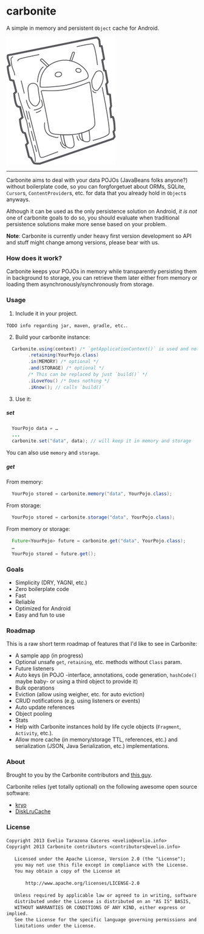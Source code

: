 carbonite
=========

A simple in memory and persistent `Object` cache for Android.

![Carbonite Android Logo](extra/logo/carbonite-android.png?raw=true)

<hr/>

Carbonite aims to deal with your data POJOs (JavaBeans folks anyone?) without boilerplate code, so you can forgforgetuet about ORMs, SQLite, `Cursor`s, `ContentProvider`s, etc. for data that you already hold in `Object`s anyways.

Although it can be used as the only persistence solution on Android, *it is not* one of carbonite goals to do so, you should evaluate when traditional persistence solutions make more sense based on your problem.

**Note**: Carbonite is currently under heavy first version development so API and stuff might change among versions, please bear with us.

### How does it work?

Carbonite keeps your POJOs in memory while transparently persisting them in background to storage, you can retrieve them later either from memory or loading them asynchronously/synchronously from storage.

### Usage
1. Include it in your project. 

`TODO info regarding jar, maven, gradle, etc.`.

2. Build your carbonite instance:
```java
  Carbonite.using(context) /* `getApplicationContext()` is used and not retained */
        .retaining(YourPojo.class)
        .in(MEMORY) /* optional */
        .and(STORAGE) /* optional */
        /* This can be replaced by just `build()` */
        .iLoveYou() /* Does nothing */
        .iKnow(); // calls `build()`
```

3. Use it:
##### set
```java
  YourPojo data = …
  ...
  carbonite.set("data", data); // will keep it in memory and storage
```
You can also use `memory` and `storage`.
##### get
From memory:
```java
  YourPojo stored = carbonite.memory("data", YourPojo.class);
```
From storage:
```java
  YourPojo stored = carbonite.storage("data", YourPojo.class);
```
From memory or storage:
```java
  Future<YourPojo> future = carbonite.get("data", YourPojo.class);
  …
  YourPojo stored = future.get();
```

### Goals
- Simplicity (DRY, YAGNI, etc.)
- Zero boilerplate code
- Fast
- Reliable
- Optimized for Android
- Easy and fun to use


### Roadmap
This is a raw short term roadmap of features that I'd like to see in Carbonite:

- A sample app (in progress)
- Optional unsafe `get`, `retaining`, etc. methods without `Class` param.
- Future listeners
- Auto keys (in POJO -interface, annotations, code generation, `hashCode()` maybe baby- or using a third object to provide it)
- Bulk operations
- Eviction (allow using weigher, etc. for auto eviction)
- CRUD notifications (e.g. using listeners or events)
- Auto update references
- Object pooling
- Stats
- Help with Carbonite instances hold by life cycle objects (`Fragment`, `Activity`, etc.).
- Allow more cache (in memory/storage TTL, references, etc.) and serialization (JSON, Java Serialization, etc.) implementations.


### About
Brought to you by the Carbonite contributors and [this guy](http://gplus.to/eveliotc).

Carbonite relies (yet totally optional) on the following awesome open source software:

- [kryo](https://code.google.com/p/kryo)
- [DiskLruCache](https://github.com/JakeWharton/DiskLruCache)

### License
```
Copyright 2013 Evelio Tarazona Cáceres <evelio@evelio.info>
Copyright 2013 Carbonite contributors <contributors@evelio.info>

   Licensed under the Apache License, Version 2.0 (the "License");
   you may not use this file except in compliance with the License.
   You may obtain a copy of the License at

       http://www.apache.org/licenses/LICENSE-2.0

   Unless required by applicable law or agreed to in writing, software
   distributed under the License is distributed on an "AS IS" BASIS,
   WITHOUT WARRANTIES OR CONDITIONS OF ANY KIND, either express or implied.
   See the License for the specific language governing permissions and
   limitations under the License.
```
